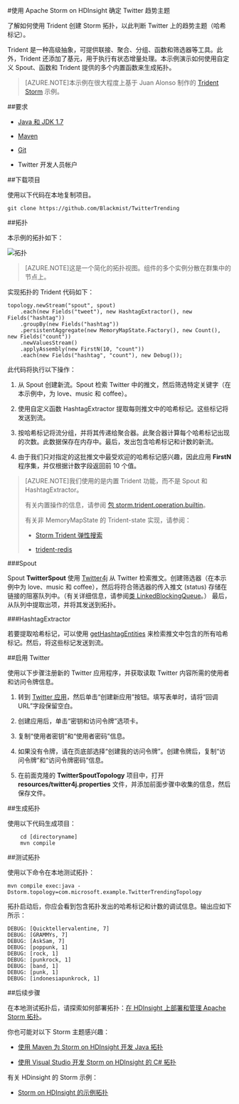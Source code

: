 <properties
   pageTitle="使用 Apache Storm on HDInsight 确定 Twitter 趋势主题 | Windows Azure"
   description="了解如何使用 Trident 创建一个 Apache Storm 拓扑，根据哈希标记确定 Twitter 上的流行主题。"
   services="hdinsight"
   documentationCenter=""
   authors="Blackmist"
   manager="paulettm"
   editor="cgronlun"
   tags="azure-portal"/>

<tags
   ms.service="hdinsight"
   ms.date="07/06/2015"
   wacn.date=""/>

#使用 Apache Storm on HDInsight 确定 Twitter 趋势主题

了解如何使用 Trident 创建 Storm 拓扑，以此判断 Twitter 上的趋势主题（哈希标记）。

Trident 是一种高级抽象，可提供联接、聚合、分组、函数和筛选器等工具。此外，Trident 还添加了基元，用于执行有状态增量处理。本示例演示如何使用自定义 Spout、函数和 Trident 提供的多个内置函数来生成拓扑。

> [AZURE.NOTE]本示例在很大程度上基于 Juan Alonso 制作的 [Trident Storm](https://github.com/jalonsoramos/trident-storm) 示例。

##要求

* <a href="http://www.oracle.com/technetwork/java/javase/downloads/index.html" target="_blank">Java 和 JDK 1.7</a>

* <a href="http://maven.apache.org/what-is-maven.html" target="_blank">Maven</a>

* <a href="http://git-scm.com/" target="_blank">Git</a>

* Twitter 开发人员帐户

##下载项目

使用以下代码在本地复制项目。

	git clone https://github.com/Blackmist/TwitterTrending

##拓扑

本示例的拓扑如下：

![拓扑](./media/hdinsight-storm-twitter-trending/trident.png)

> [AZURE.NOTE]这是一个简化的拓扑视图。组件的多个实例分散在群集中的节点上。

实现拓扑的 Trident 代码如下：

	topology.newStream("spout", spout)
	    .each(new Fields("tweet"), new HashtagExtractor(), new Fields("hashtag"))
	    .groupBy(new Fields("hashtag"))
	    .persistentAggregate(new MemoryMapState.Factory(), new Count(), new Fields("count"))
	    .newValuesStream()
	    .applyAssembly(new FirstN(10, "count"))
		.each(new Fields("hashtag", "count"), new Debug());

此代码将执行以下操作：

1. 从 Spout 创建新流。Spout 检索 Twitter 中的推文，然后筛选特定关键字（在本示例中，为 love、music 和 coffee）。

2. 使用自定义函数 HashtagExtractor 提取每则推文中的哈希标记。这些标记将发送到流。

3. 按哈希标记将流分组，并将其传递给聚合器。此聚合器计算每个哈希标记出现的次数。此数据保存在内存中。最后，发出包含哈希标记和计数的新流。

4. 由于我们只对指定的这批推文中最受欢迎的哈希标记感兴趣，因此应用 **FirstN** 程序集，并仅根据计数字段返回前 10 个值。

> [AZURE.NOTE]我们使用的是内置 Trident 功能，而不是 Spout 和 HashtagExtractor。
>
> 有关内置操作的信息，请参阅 <a href="https://storm.apache.org/apidocs/storm/trident/operation/builtin/package-summary.html" target="_blank">包 storm.trident.operation.builtin</a>。
>
> 有关非 MemoryMapState 的 Trident-state 实现，请参阅：
>
> * <a href="https://github.com/fhussonnois/storm-trident-elasticsearch" target="_blank">Storm Trident 弹性搜索</a>
>
> * <a href="https://github.com/kstyrc/trident-redis" target="_blank">trident-redis</a>

###Spout

Spout **TwitterSpout** 使用 <a href="http://twitter4j.org/en/" target="_blank">Twitter4j</a> 从 Twitter 检索推文。创建筛选器（在本示例中为 love、music 和 coffee），然后将符合筛选器的传入推文 (status) 存储在链接的阻塞队列中。（有关详细信息，请参阅<a href="http://docs.oracle.com/javase/7/docs/api/java/util/concurrent/LinkedBlockingQueue.html" target="_blank">类 LinkedBlockingQueue</a>。） 最后，从队列中提取出项，并将其发送到拓扑。

###HashtagExtractor

若要提取哈希标记，可以使用 <a href="http://twitter4j.org/javadoc/twitter4j/EntitySupport.html#getHashtagEntities--" target="_blank">getHashtagEntities</a> 来检索推文中包含的所有哈希标记。然后，将这些标记发送到流。

##启用 Twitter

使用以下步骤注册新的 Twitter 应用程序，并获取读取 Twitter 内容所需的使用者和访问令牌信息。

1. 转到 <a href="https://apps.twitter.com" target="_blank">Twitter 应用</a>，然后单击“创建新应用”按钮。填写表单时，请将“回调 URL”字段保留空白。

2. 创建应用后，单击“密钥和访问令牌”选项卡。

3. 复制“使用者密钥”和“使用者密码”信息。

4. 如果没有令牌，请在页底部选择“创建我的访问令牌”。创建令牌后，复制“访问令牌”和“访问令牌密码”信息。

5. 在前面克隆的 **TwitterSpoutTopology** 项目中，打开 **resources/twitter4j.properties** 文件，并添加前面步骤中收集的信息，然后保存文件。

##生成拓扑

使用以下代码生成项目：

		cd [directoryname]
		mvn compile

##测试拓扑

使用以下命令在本地测试拓扑：

	mvn compile exec:java -Dstorm.topology=com.microsoft.example.TwitterTrendingTopology

拓扑启动后，你应会看到包含拓扑发出的哈希标记和计数的调试信息。输出应如下所示：

	DEBUG: [Quicktellervalentine, 7]
	DEBUG: [GRAMMYs, 7]
	DEBUG: [AskSam, 7]
	DEBUG: [poppunk, 1]
	DEBUG: [rock, 1]
	DEBUG: [punkrock, 1]
	DEBUG: [band, 1]
	DEBUG: [punk, 1]
	DEBUG: [indonesiapunkrock, 1]

##后续步骤

在本地测试拓扑后，请探索如何部署拓扑：[在 HDInsight 上部署和管理 Apache Storm 拓扑](/documentation/articles/hdinsight-storm-deploy-monitor-topology)。

你也可能对以下 Storm 主题感兴趣：

* [使用 Maven 为 Storm on HDInsight 开发 Java 拓扑](/documentation/articles/hdinsight-storm-develop-java-topology)

* [使用 Visual Studio 开发 Storm on HDInsight 的 C# 拓扑](/documentation/articles/hdinsight-storm-develop-csharp-visual-studio-topology)

有关 HDinsight 的 Storm 示例：

* [Storm on HDInsight 的示例拓扑](/documentation/articles/hdinsight-storm-example-topology)

<!---HONumber=71-->